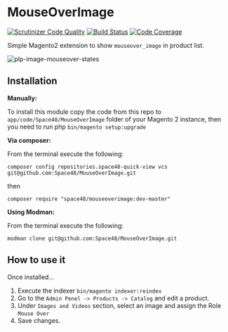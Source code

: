 # MouseOverImage

[![Scrutinizer Code Quality](https://scrutinizer-ci.com/g/Space48/MouseOverImage/badges/quality-score.png?b=master&s=986facce0d5ea9e46ed1249d5d8857ae3d2d9cfb)](https://scrutinizer-ci.com/g/Space48/MouseOverImage/?branch=master)
[![Build Status](https://scrutinizer-ci.com/g/Space48/MouseOverImage/badges/build.png?b=master&s=c7e441ea1e92ab0502a6788e39caca51e7b46f6c)](https://scrutinizer-ci.com/g/Space48/MouseOverImage/build-status/master)
[![Code Coverage](https://scrutinizer-ci.com/g/Space48/MouseOverImage/badges/coverage.png?b=master&s=fd6591d20cd1dfb98aed4fdbcce46986ef1e4bd4)](https://scrutinizer-ci.com/g/Space48/MouseOverImage/?branch=master)

Simple Magento2 extension to show `mouseover_image` in product list.

![plp-image-mouseover-states](https://cloud.githubusercontent.com/assets/14164128/23297878/28a5370e-fa73-11e6-8692-da5fc6138a18.png)

## Installation

**Manually:**

To install this module copy the code from this repo to `app/code/Space48/MouseOverImage` folder of your Magento 2 instance, then you need to run php `bin/magento setup:upgrade`

**Via composer:**

From the terminal execute the following:

`composer config repositories.space48-quick-view vcs git@github.com:Space48/MouseOverImage.git`

then

`composer require "space48/mouseoverimage:dev-master"`

**Using Modman:**

From the terminal execute the following:

`modman clone git@github.com:Space48/MouseOverImage.git`

## How to use it

Once installed...

1. Execute the indexer `bin/magento indexer:reindex`
2. Go to the `Admin Penel -> Products -> Catalog` and edit a product.
3. Under `Images and Videos` section, select an image and assign the Role `Mouse Over`
4. Save changes.
